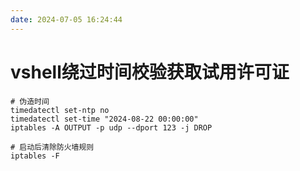 ```yaml
---
date: 2024-07-05 16:24:44
---
```


# vshell绕过时间校验获取试用许可证

```
# 伪造时间
timedatectl set-ntp no
timedatectl set-time "2024-08-22 00:00:00"
iptables -A OUTPUT -p udp --dport 123 -j DROP

# 启动后清除防火墙规则
iptables -F

```